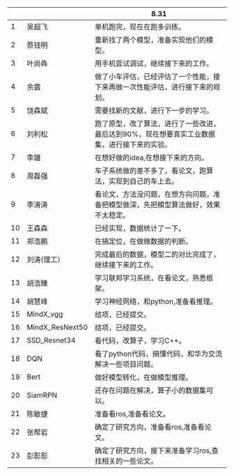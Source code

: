 ﻿|      |                 | 8.31                                                         |
| ---- | --------------- | ------------------------------------------------------------ |
| 1    | 吴超飞          | 单机跑完，现在在跑多训练。                                   |
| 2    | 蔡钱明          | 重新找了两个模型，准备实现他们的模型。                       |
| 3    | 叶尚犇          | 用手机尝试调试，继续接下来的工作。                           |
| 4    | 余震            | 做了小车评估，已经评估了一个性能，接下来再做一次性能评估，进行接下来的规划。 |
| 5    | 饶森斌          | 需要找新的文献，进行下一步的学习。                           |
| 6    | 刘利松          | 跑了原型，改了算法，进行了一些改进，最后达到90%，现在想要真实工业数据集，进行接下来的实验。 |
| 7    | 李雄            | 在想好做的idea,在想接下来的方向。                            |
| 8    | 周磊强          | 车子系统做的差不多了，看论文，跑算法，实现到自己的车上去。   |
| 9    | 李涛涛          | 看论文，方法没问题，在想方向问题，准备把模型做深，先把模型算法做好，效果不太稳定。 |
| 10   | 王森森          | 已经实现，数据统计了一下。                                   |
| 11   | 郑浩鹏          | 在搞定位，在做微数据的判断。                                 |
| 12   | 刘涛(理工）     | 完成最后的数据，模型二的对比完成了，继续接下来的工作。       |
| 13   | 胡浩臻          | 学习联邦学习系统，在看论文，熟悉框架。                       |
| 14   | 胡慧峰          | 学习神经网络，和python,准备看推理。                          |
| 15   | MindX_vgg       | 结项，已经提交。                                             |
| 16   | MindX_ResNext50 | 结项，已经提交。                                             |
| 17   | SSD_Resnet34    | 看代码，改算子，学习C++。                                    |
| 18   | DQN             | 看了python代码，搞懂代码，和华为交流解决一些项目问题。       |
| 19   | Bert            | 做好模型转化，在做模型推理。                                 |
| 20   | SiamRPN         | 还存在问题在解决，算子小的数据集可以。                       |
| 21   | 陈敏捷          | 准备看ros,准备看论文。                                       |
| 22   | 张帮岩          | 确定了研究方向，准备看ros,准备看论文。                       |
| 23   | 彭影影          | 确定了研究方向，接下来准备学习ros,查找相关的一些论文。       |
